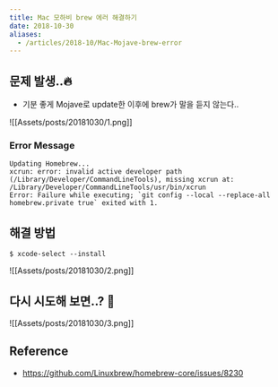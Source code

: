 ```yaml
---
title: Mac 모하비 brew 에러 해결하기
date: 2018-10-30
aliases: 
  - /articles/2018-10/Mac-Mojave-brew-error
---
```



## 문제 발생..🔥
- 기분 좋게 Mojave로 update한 이후에 brew가 말을 듣지 않는다..

![[Assets/posts/20181030/1.png]]

### Error Message
```shell
Updating Homebrew...
xcrun: error: invalid active developer path (/Library/Developer/CommandLineTools), missing xcrun at: /Library/Developer/CommandLineTools/usr/bin/xcrun
Error: Failure while executing; `git config --local --replace-all homebrew.private true` exited with 1.
```

## 해결 방법

```shell
$ xcode-select --install
```

![[Assets/posts/20181030/2.png]]

## 다시 시도해 보면..? 🧐

![[Assets/posts/20181030/3.png]]


## Reference
- <https://github.com/Linuxbrew/homebrew-core/issues/8230>

